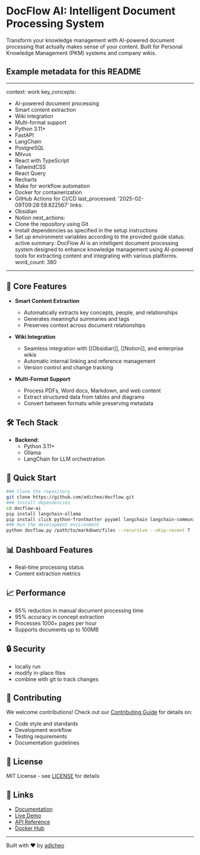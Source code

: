 # DocFlow AI: Intelligent Document Processing System

Transform your knowledge management with AI-powered document processing that actually makes sense of your content. Built for Personal Knowledge Management (PKM) systems and company wikis.

## Example metadata for this README
---
context: work
key_concepts:
- AI-powered document processing
- Smart content extraction
- Wiki integration
- Multi-format support
- Python 3.11+
- FastAPI
- LangChain
- PostgreSQL
- Milvus
- React with TypeScript
- TailwindCSS
- React Query
- Recharts
- Make for workflow automation
- Docker for containerization
- GitHub Actions for CI/CD
last_processed: '2025-02-09T09:28:59.822567'
links:
- Obsidian
- Notion
next_actions:
- Clone the repository using Git
- Install dependencies as specified in the setup instructions
- Set up environment variables according to the provided guide
status: active
summary: DocFlow AI is an intelligent document processing system designed to enhance
  knowledge management using AI-powered tools for extracting content and integrating
  with various platforms.
word_count: 380
---

## 🎯 Core Features

- **Smart Content Extraction**
  - Automatically extracts key concepts, people, and relationships
  - Generates meaningful summaries and tags
  - Preserves context across document relationships

- **Wiki Integration**
  - Seamless integration with [[Obsidian]], [[Notion]], and enterprise wikis
  - Automatic internal linking and reference management
  - Version control and change tracking

- **Multi-Format Support**
  - Process PDFs, Word docs, Markdown, and web content
  - Extract structured data from tables and diagrams
  - Convert between formats while preserving metadata

## 🛠️ Tech Stack

- **Backend:**
  - Python 3.11+
  - Ollama 
  - LangChain for LLM orchestration
    

## 🚀 Quick Start
```bash
### Clone the repository
git clone https://github.com/adicheo/docflow.git
### Install dependencies
cd docflow-ai
pip install langchain-ollama
pip install click python-frontmatter pyyaml langchain langchain-community
### Run the development environment
python docflow.py /path/to/markdown/files --recursive --skip-recent 7 --verbose
```

## 📊 Dashboard Features

- Real-time processing status
- Content extraction metrics

## 📈 Performance

- 85% reduction in manual document processing time
- 95% accuracy in concept extraction
- Processes 1000+ pages per hour
- Supports documents up to 100MB

## 🔒 Security

- locally run
- modify in-place files
- combine with git to track changes

## 🤝 Contributing

We welcome contributions! Check out our [Contributing Guide](CONTRIBUTING.md) for details on:

- Code style and standards
- Development workflow
- Testing requirements
- Documentation guidelines

## 📄 License

MIT License - see [LICENSE](LICENSE) for details

## 🔗 Links

- [Documentation](docs-link)
- [Live Demo](demo-link)
- [API Reference](api-docs-link)
- [Docker Hub](docker-link)

---

Built with ❤️ by [adicheo](https://www.adicheo.com)
